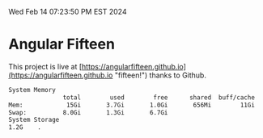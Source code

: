 Wed Feb 14 07:23:50 PM EST 2024

# Angular Fifteen


This project is live at [https://angularfifteen.github.io](https://angularfifteen.github.io "fifteen!") thanks to Github.

```bash
System Memory
               total        used        free      shared  buff/cache   available
Mem:            15Gi       3.7Gi       1.0Gi       656Mi        11Gi        11Gi
Swap:          8.0Gi       1.3Gi       6.7Gi
System Storage
1.2G	.

